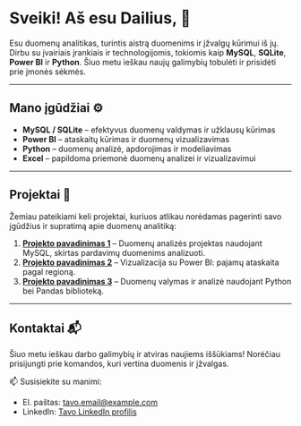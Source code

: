 # Sveiki! Aš esu Dailius, 👋

Esu duomenų analitikas, turintis aistrą duomenims ir įžvalgų kūrimui iš jų. Dirbu su įvairiais įrankiais ir technologijomis, tokiomis kaip **MySQL**, **SQLite**, **Power BI** ir **Python**. Šiuo metu ieškau naujų galimybių tobulėti ir prisidėti prie įmonės sėkmės.

---

## Mano įgūdžiai ⚙️

- **MySQL / SQLite** – efektyvus duomenų valdymas ir užklausų kūrimas
- **Power BI** – ataskaitų kūrimas ir duomenų vizualizavimas
- **Python** – duomenų analizė, apdorojimas ir modeliavimas
- **Excel** – papildoma priemonė duomenų analizei ir vizualizavimui

---

## Projektai 💼

Žemiau pateikiami keli projektai, kuriuos atlikau norėdamas pagerinti savo įgūdžius ir supratimą apie duomenų analitiką:

1. **[Projekto pavadinimas 1](nuoroda_į_projektą)** – Duomenų analizės projektas naudojant MySQL, skirtas pardavimų duomenims analizuoti.
2. **[Projekto pavadinimas 2](nuoroda_į_projektą)** – Vizualizacija su Power BI: pajamų ataskaita pagal regioną.
3. **[Projekto pavadinimas 3](nuoroda_į_projektą)** – Duomenų valymas ir analizė naudojant Python bei Pandas biblioteką.

---

## Kontaktai 📬

Šiuo metu ieškau darbo galimybių ir atviras naujiems iššūkiams! Norėčiau prisijungti prie komandos, kuri vertina duomenis ir įžvalgas. 

📫 Susisiekite su manimi:  
- El. paštas: [tavo.email@example.com](mailto:tavo.email@example.com)  
- LinkedIn: [Tavo LinkedIn profilis](https://www.linkedin.com/in/tavo-profilis)

